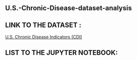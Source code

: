 ## U.S.-Chronic-Disease-dataset-analysis

## LINK TO THE DATASET :
[U.S. Chronic Disease Indicators (CDI)](https://catalog.data.gov/dataset/u-s-chronic-disease-indicators-cdi)

## LIST TO THE JUPYTER NOTEBOOK:
